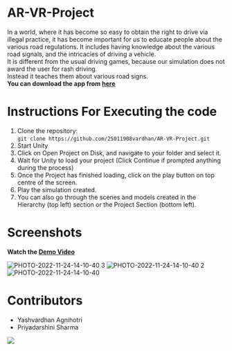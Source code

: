 # AR-VR-Project

  In a world, where it has become so easy to obtain the right to
drive via illegal practice, it has become important for us to
educate people about the various road regulations. It
includes having knowledge about the various road signals,
and the intricacies of driving a vehicle.<br>
  It is different from the usual driving games, because our
simulation does not award the user for rash driving.<br>
  Instead it teaches them about various road signs.<br>
  **You can download the app from [here](https://github.com/25011908vardhan/AR-VR-Project/blob/main/VRapp.apk)**
 
 # Instructions For Executing the code
 1) Clone the repository: <br>
		```git clone https://github.com/25011908vardhan/AR-VR-Project.git``` <br>
 2) Start Unity <br>
 3) Click on Open Project on Disk, and navigate to your folder and select it.<br>
 4) Wait for Unity to load your project (Click Continue if prompted anything during the process) <br>
 5) Once the Project has finished loading, click on the play button on top centre of the screen. <br>
 6) Play the simulation created. <br>
 7) You can also go through the scenes and models created in the Hierarchy (top left) section or the Project Section (bottom left). 

# Screenshots
**Watch the [Demo Video](https://drive.google.com/drive/folders/1XiUvWzdFOW_DemQ7jTIru_qjGZZFGoAn?usp=sharing)**

![PHOTO-2022-11-24-14-10-40 3](https://user-images.githubusercontent.com/83510699/204042813-dd9abe53-ce57-4b96-85d3-7db5430008d1.jpg)
![PHOTO-2022-11-24-14-10-40 2](https://user-images.githubusercontent.com/83510699/204042846-c61aa3ce-8492-4ab5-b040-a5c313b56428.jpg)
![PHOTO-2022-11-24-14-10-40](https://user-images.githubusercontent.com/83510699/204042871-56bdecbe-2cac-4b51-bbf7-075074a07d1b.jpg)

# Contributors <br>
- Yashvardhan Agnihotri<br>
- Priyadarshini Sharma

<a href="https://github.com/25011908vardhan/AR-VR-Project/graphs/contributors">
  <img src="https://contrib.rocks/image?repo=25011908vardhan/AR-VR-Project" />
</a>
